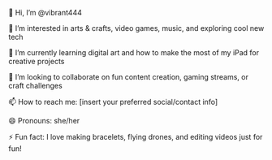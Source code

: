 👋 Hi, I’m @vibrant444

👀 I’m interested in arts & crafts, video games, music, and exploring cool new tech

🌱 I’m currently learning digital art and how to make the most of my iPad for creative projects

💞️ I’m looking to collaborate on fun content creation, gaming streams, or craft challenges

📫 How to reach me: [insert your preferred social/contact info]

😄 Pronouns: she/her

⚡ Fun fact: I love making bracelets, flying drones, and editing videos just for fun!

<!---
vibrant444/vibrant444 is a ✨ special ✨ repository because its `README.md` (this file) appears on your GitHub profile.
You can click the Preview link to take a look at your changes.
--->
